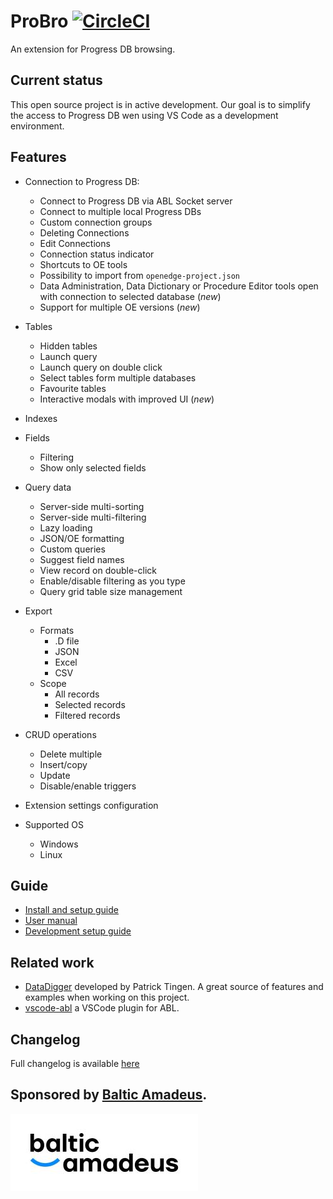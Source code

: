 # ProBro [![CircleCI](https://dl.circleci.com/status-badge/img/circleci/A3TQhXgouuMQZcaApCXuLs/5TzkrPCZ2G3KXMTaVZGcn3/tree/main.png?style=svg&circle-token=bdac1b7587849654dc77f4ce7d640313c3319e16)](https://dl.circleci.com/status-badge/redirect/circleci/A3TQhXgouuMQZcaApCXuLs/5TzkrPCZ2G3KXMTaVZGcn3/tree/main)

An extension for Progress DB browsing.

## Current status

This open source project is in active development. Our goal is to simplify the access to Progress DB wen using VS Code as a development environment.

## Features

- Connection to Progress DB:

  - Connect to Progress DB via ABL Socket server
  - Connect to multiple local Progress DBs
  - Custom connection groups
  - Deleting Connections
  - Edit Connections
  - Connection status indicator
  - Shortcuts to OE tools
  - Possibility to import from `openedge-project.json`
  - Data Administration, Data Dictionary or Procedure Editor tools open with connection to selected database (_new_)
  - Support for multiple OE versions (_new_)

- Tables
  - Hidden tables
  - Launch query
  - Launch query on double click
  - Select tables form multiple databases
  - Favourite tables
  - Interactive modals with improved UI (_new_)
- Indexes
- Fields
  - Filtering
  - Show only selected fields
- Query data
  - Server-side multi-sorting
  - Server-side multi-filtering
  - Lazy loading
  - JSON/OE formatting
  - Custom queries
  - Suggest field names
  - View record on double-click
  - Enable/disable filtering as you type
  - Query grid table size management
- Export
  - Formats
    - .D file
    - JSON
    - Excel
    - CSV
  - Scope
    - All records
    - Selected records
    - Filtered records
- CRUD operations
  - Delete multiple
  - Insert/copy
  - Update
  - Disable/enable triggers
- Extension settings configuration
- Supported OS
  - Windows
  - Linux

## Guide

- [Install and setup guide](https://github.com/BalticAmadeus/ProBro/blob/main/resources/markdown/setup.md)
- [User manual](https://github.com/BalticAmadeus/ProBro/blob/main/resources/markdown/manual.md)
- [Development setup guide](https://github.com/BalticAmadeus/ProBro/blob/main/resources/markdown/dev_env_setup.md)

## Related work

- [DataDigger](https://datadigger.wordpress.com/) developed by Patrick Tingen. A great source of features and examples when working on this project.
- [vscode-abl](https://github.com/chriscamicas/vscode-abl) a VSCode plugin for ABL.

## Changelog

Full changelog is available [here](https://github.com/BalticAmadeus/ProBro/blob/main/CHANGELOG.md)

## Sponsored by [Baltic Amadeus](https://www.ba.lt/en).

[![BA](https://raw.githubusercontent.com/BalticAmadeus/ProBro/main/resources/images/Balticmadeus_RGB-01.jpg)](https://www.ba.lt/en)
